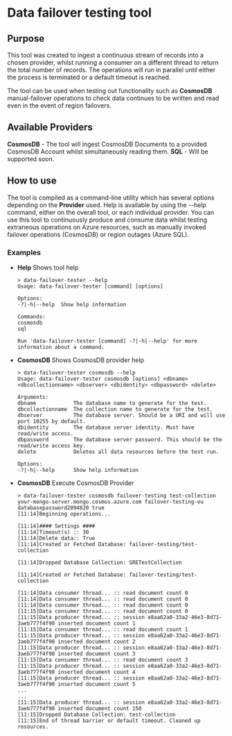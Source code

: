 # Data failover testing tool

## Purpose

This tool was created to ingest a continuous stream of records into a chosen provider, whilst running a consumer on a different thread to return the total number of records. The operations will run in parallel until either the process is terminated or a default timeout is reached.

The tool can be used when testing out functionality such as **CosmosDB** manual-failover operations to check data continues to be written and read even in the event of region failovers.

## Available Providers

**CosmosDB** - The tool will ingest CosmosDB Documents to a provided CosmosDB Account whilst simultaneously reading them.
**SQL** - Will be supported soon.

## How to use

The tool is compiled as a command-line utility which has several options depending on the **Provider** used. Help is available by using the --help command, either on the overall tool, or each individual provider. You can use this tool to continuously produce and consume data whilst testing extraneous
operations on Azure resources, such as manually invoked failover operations (CosmosDB) or region outages (Azure SQL).

### Examples

- **Help** Shows tool help
  
    ```command
    > data-failover-tester --help
    Usage: data-failover-tester [command] [options]

    Options:
    -?|-h|--help  Show help information

    Commands:
    cosmosdb
    sql

    Run 'data-failover-tester [command] -?|-h|--help' for more information about a command.

- **CosmosDB** Shows CosmosDB provider help

    ```command
    > data-failover-tester cosmosdb --help
    Usage: data-failover-tester cosmosdb [options] <dbname> <dbcollectionname> <dbserver> <dbidentity> <dbpassword> <delete>

    Arguments:
    dbname            The database name to generate for the test.
    dbcollectionname  The collection name to generate for the test.
    dbserver          The database server. Should be a URI and will use port 10255 by default.
    dbidentity        The database server identity. Must have read/write access.
    dbpassword        The database server password. This should be the read/write access key.
    delete            Deletes all data resources before the test run.

    Options:
    -?|-h|--help      Show help information

- **CosmosDB** Execute CosmosDB Provider

    ```command
    > data-failover-tester cosmosdb failover-testing test-collection your-mongo-server.mongo.cosmos.azure.com failover-testing-eu databasepassword2094820 true
    [11:14]Beginning operations...

    [11:14]#### Settings ####
    [11:14]Timeout(s) :: 30
    [11:14]Delete data:: True
    [11:14]Created or Fetched Database: failover-testing/test-collection

    [11:14]Dropped Database Collection: SRETestCollection

    [11:14]Created or Fetched Database: failover-testing/test-collection

    [11:14]Data consumer thread... :: read document count 0
    [11:14]Data consumer thread... :: read document count 0
    [11:14]Data consumer thread... :: read document count 0
    [11:15]Data consumer thread... :: read document count 0
    [11:15]Data producer thread... :: session e8aa62a0-33a2-46e3-8d71-3aeb777f4f90 inserted document count 1
    [11:15]Data consumer thread... :: read document count 1
    [11:15]Data producer thread... :: session e8aa62a0-33a2-46e3-8d71-3aeb777f4f90 inserted document count 2
    [11:15]Data producer thread... :: session e8aa62a0-33a2-46e3-8d71-3aeb777f4f90 inserted document count 3
    [11:15]Data consumer thread... :: read document count 3
    [11:15]Data producer thread... :: session e8aa62a0-33a2-46e3-8d71-3aeb777f4f90 inserted document count 4
    [11:15]Data producer thread... :: session e8aa62a0-33a2-46e3-8d71-3aeb777f4f90 inserted document count 5
    ...
    ...
    [11:15]Data producer thread... :: session e8aa62a0-33a2-46e3-8d71-3aeb777f4f90 inserted document count 150
    [11:15]Dropped Database Collection: test-collection
    [11:15]End of thread barrier or default timeout. Cleaned up resources.
